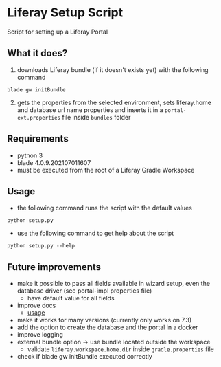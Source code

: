 # Liferay Setup Script
Script for setting up a Liferay Portal

## What it does?
1. downloads Liferay bundle (if it doesn't exists yet) with the following command
```shell
blade gw initBundle
```
2. gets the properties from the selected environment, sets liferay.home and database url name properties and inserts it in a `portal-ext.properties` file inside `bundles` folder

## Requirements
- python 3
- blade 4.0.9.202107011607
- must be executed from the root of a Liferay Gradle Workspace

## Usage
- the following command runs the script with the default values
```shell
python setup.py
```
- use the following command to get help about the script
```shell
python setup.py --help
```

## Future improvements
- make it possible to pass all fields available in wizard setup, even the database driver (see portal-impl properties file)
  - have default value for all fields
- improve docs
  - [usage](#usage)
- make it works for many versions (currently only works on 7.3)
- add the option to create the database and the portal in a docker
- improve logging
- external bundle option -> use bundle located outside the workspace
    - validate `liferay.workspace.home.dir` inside `gradle.properties` file
- check if blade gw initBundle executed correctly
